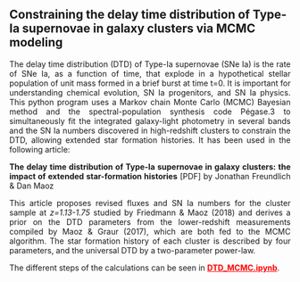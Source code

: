 <h2> Constraining the delay time distribution of Type-Ia supernovae in galaxy clusters via MCMC modeling </h2>

<p align="justify">
The delay time distribution (DTD) of Type-Ia supernovae (SNe Ia) is the rate of SNe Ia, as a function of time, that explode in a hypothetical stellar population of unit mass formed in a brief burst at time t=0. It is important for understanding chemical evolution, SN Ia progenitors, and SN Ia physics. This python program uses a Markov chain Monte Carlo (MCMC) Bayesian method and the spectral-population synthesis code <a href="http://www2.iap.fr/users/fioc/Pegase/Pegase.3/"  style="text-decoration:none" class="type1">Pégase.3</a> to simultaneously fit the integrated galaxy-light photometry in several bands and the SN Ia numbers discovered in high-redshift clusters to constrain the DTD, allowing extended star formation histories. It has been used in the following article: 
</p>

<p align="justify">
<a href="https://ui.adsabs.harvard.edu/abs/2020arXiv201200793F/abstract"  style="text-decoration:none" class="type1"><b>The delay time distribution of Type-Ia supernovae in galaxy clusters: the impact of extended star-formation histories</b></a> 
<a href="https://ui.adsabs.harvard.edu/link_gateway/2020arXiv201200793F/EPRINT_PDF" style="text-decoration:none" class="type1">[PDF]</a> by Jonathan Freundlich & Dan Maoz
</p>

<p align="justify">
  This article proposes revised fluxes and SN Ia numbers for the cluster sample at <i>z=1.13-1.75</i> studied by <a href="https://ui.adsabs.harvard.edu/abs/2018MNRAS.479.3563F/abstract"  style="text-decoration:none" class="type1">Friedmann & Maoz (2018)</a> and derives a prior on the DTD parameters from the lower-redshift measurements compiled by <a href="https://ui.adsabs.harvard.edu/abs/2017ApJ...848...25M/abstract"  style="text-decoration:none" class="type1">Maoz & Graur (2017)</a>, which are both fed to the MCMC algorithm. The star formation history of each cluster is described by four parameters, and the universal DTD by a two-parameter power-law. 
</p>

<p align="justify">
  The different steps of the calculations can be seen in <a href="./DTD_MCMC.ipynb"  style="color:#FF0000;" class="type1" color="red"><b>DTD_MCMC.ipynb</b></a>. 
</p>
